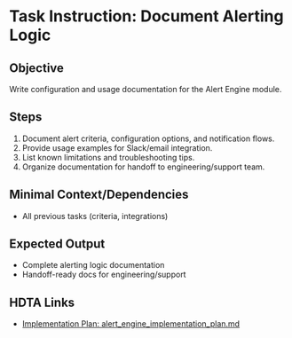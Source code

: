 # Task Instruction: Document Alerting Logic

## Objective
Write configuration and usage documentation for the Alert Engine module.

## Steps
1. Document alert criteria, configuration options, and notification flows.
2. Provide usage examples for Slack/email integration.
3. List known limitations and troubleshooting tips.
4. Organize documentation for handoff to engineering/support team.

## Minimal Context/Dependencies
- All previous tasks (criteria, integrations)

## Expected Output
- Complete alerting logic documentation
- Handoff-ready docs for engineering/support

## HDTA Links
- [Implementation Plan: alert_engine_implementation_plan.md](alert_engine_implementation_plan.md)
